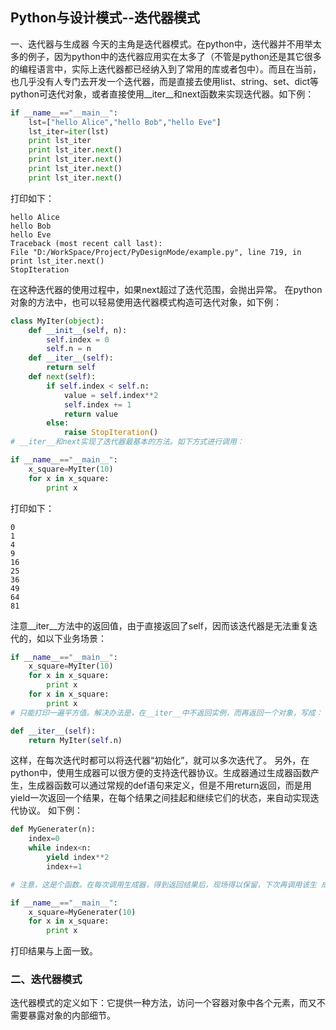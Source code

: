 ## Python与设计模式--迭代器模式

一、迭代器与生成器
今天的主角是迭代器模式。在python中，迭代器并不用举太多的例子，因为python中的迭代器应用实在太多了（不管是python还是其它很多的编程语言中，实际上迭代器都已经纳入到了常用的库或者包中）。而且在当前，也几乎没有人专门去开发一个迭代器，而是直接去使用list、string、set、dict等python可迭代对象，或者直接使用__iter__和next函数来实现迭代器。如下例：
```py
if __name__=="__main__":
    lst=["hello Alice","hello Bob","hello Eve"]
    lst_iter=iter(lst)
    print lst_iter
    print lst_iter.next()
    print lst_iter.next()
    print lst_iter.next()
    print lst_iter.next()

```
打印如下：
```
hello Alice
hello Bob
hello Eve
Traceback (most recent call last):
File "D:/WorkSpace/Project/PyDesignMode/example.py", line 719, in 
print lst_iter.next()
StopIteration
```
在这种迭代器的使用过程中，如果next超过了迭代范围，会抛出异常。
在python对象的方法中，也可以轻易使用迭代器模式构造可迭代对象，如下例：
```py
class MyIter(object):
    def __init__(self, n):
        self.index = 0
        self.n = n
    def __iter__(self):
        return self
    def next(self):
        if self.index < self.n:
            value = self.index**2
            self.index += 1
            return value
        else:
            raise StopIteration()
# __iter__和next实现了迭代器最基本的方法。如下方式进行调用：

if __name__=="__main__":
    x_square=MyIter(10)
    for x in x_square:
        print x

```
打印如下：
```
0
1
4
9
16
25
36
49
64
81
```
注意__iter__方法中的返回值，由于直接返回了self，因而该迭代器是无法重复迭代的，如以下业务场景：
```py
if __name__=="__main__":
    x_square=MyIter(10)
    for x in x_square:
        print x
    for x in x_square:
        print x
# 只能打印一遍平方值。解决办法是，在__iter__中不返回实例，而再返回一个对象，写成：

def __iter__(self):
    return MyIter(self.n)
```
这样，在每次迭代时都可以将迭代器“初始化”，就可以多次迭代了。
另外，在python中，使用生成器可以很方便的支持迭代器协议。生成器通过生成器函数产生，生成器函数可以通过常规的def语句来定义，但是不用return返回，而是用yield一次返回一个结果，在每个结果之间挂起和继续它们的状态，来自动实现迭代协议。
如下例：
```py
def MyGenerater(n):
    index=0
    while index<n:
        yield index**2
        index+=1

# 注意，这是个函数。在每次调用生成器，得到返回结果后，现场得以保留，下次再调用该生 成器时，返回保留的现场从yield后继续执行程序。

if __name__=="__main__":
    x_square=MyGenerater(10)
    for x in x_square:
        print x
```
打印结果与上面一致。

### 二、迭代器模式
迭代器模式的定义如下：它提供一种方法，访问一个容器对象中各个元素，而又不需要暴露对象的内部细节。

